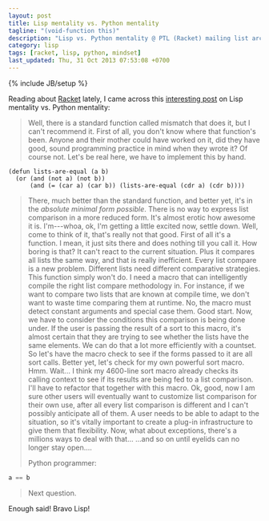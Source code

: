 ```yaml
---
layout: post
title: Lisp mentality vs. Python mentality
tagline: "(void-function this)"
description: "Lisp vs. Python mentality @ PTL (Racket) mailing list archive"
category: lisp
tags: [racket, lisp, python, mindset]
last_updated: Thu, 31 Oct 2013 07:53:08 +0700
---
```

{% include JB/setup %}

Reading about [Racket](http://racket-lang.org) lately, I came across this
[interesting post](http://lists.racket-lang.org/users/archive/2009-April/032440.html)
on Lisp mentality vs. Python mentality:

> Well, there is a standard function called mismatch that does it, but I can't
> recommend it.  First of all, you don't know where that function's been.
> Anyone and their mother could have worked on it, did they have good, sound
> programming practice in mind when they wrote it?  Of course not.  Let's be
> real here, we have to implement this by hand.

```common-lisp
(defun lists-are-equal (a b)
  (or (and (not a) (not b))
      (and (= (car a) (car b)) (lists-are-equal (cdr a) (cdr b))))
```

> There, much better than the standard function, and better yet, it's in the
> *absolute minimal form possible*.  There is no way to express list
> comparison in a more reduced form.  It's almost erotic how awesome it is.
> I'm---whoa, ok, I'm getting a little excited now, settle down.  Well, come
> to think of it, that's really not that good.  First of all it's a function.
> I mean, it just sits there and does nothing till you call it.  How boring is
> that?  It can't react to the current situation.  Plus it compares all lists
> the same way, and that is really inefficient.  Every list compare is a new
> problem.  Different lists need different comparative strategies.  This
> function simply won't do.  I need a macro that can intelligently compile the
> right list compare methodology in.  For instance, if we want to compare two
> lists that are known at compile time, we don't want to waste time comparing
> them at runtime.  No, the macro must detect constant arguments and special
> case them.  Good start.  Now, we have to consider the conditions this
> comparison is being done under.  If the user is passing the result of a sort
> to this macro, it's almost certain that they are trying to see whether the
> lists have the same elements.  We can do that a lot more efficiently with a
> countset.  So let's have the macro check to see if the forms passed to it
> are all sort calls.  Better yet, let's check for my own powerful sort macro.
> Hmm.  Wait... I think my 4600-line sort macro already checks its calling
> context to see if its results are being fed to a list comparison.  I'll have
> to refactor that together with this macro.  Ok, good, now I am sure other
> users will eventually want to customize list comparison for their own use,
> after all every list comparison is different and I can't possibly anticipate
> all of them.  A user needs to be able to adapt to the situation, so it's
> vitally important to create a plug-in infrastructure to give them that
> flexibility.  Now, what about exceptions, there's a millions ways to deal
> with that...  ...and so on until eyelids can no longer stay open....
>
>
> Python programmer:

```python
a == b
```

> Next question.
>

Enough said!  Bravo Lisp!
